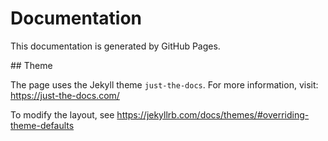 # Documentation

This documentation is generated by GitHub Pages.

## Theme

The page uses the Jekyll theme `just-the-docs`. For more information, visit: https://just-the-docs.com/

To modify the layout, see https://jekyllrb.com/docs/themes/#overriding-theme-defaults
